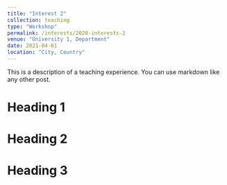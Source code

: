 ```yaml
---
title: "Interest 2"
collection: teaching
type: "Workshop"
permalink: /interests/2020-interests-2
venue: "University 1, Department"
date: 2021-04-01
location: "City, Country"
---
```


This is a description of a teaching experience. You can use markdown like any other post.

Heading 1
======

Heading 2
======

Heading 3
======
